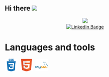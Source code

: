 
  ## Hi there <img src="https://media.giphy.com/media/hvRJCLFzcasrR4ia7z/giphy.gif" width="30px"/>

  <div id="header" align="center">
    <img src="https://i.giphy.com/media/v1.Y2lkPTc5MGI3NjExemxrbDA4MnJ2MWp4d2ZqaGRvaTJudmN6ejdocHRsdjVsOHJ1N3Z2NCZlcD12MV9pbnRlcm5hbF9naWZfYnlfaWQmY3Q9cw/WIQ0N0OUvei1OW1h9Z/giphy.gif" width="100"/>
  </div>
  <center><div id="badges">
    <a href="your-linkedin-URL">
      <img src="https://img.shields.io/badge/LinkedIn-blue?style=for-the-badge&logo=linkedin&logoColor=white" alt="LinkedIn Badge"/>
    </a>
  </div></center>
  <h1>Languages and tools</h1>
<div>

  <img src="https://github.com/devicons/devicon/blob/master/icons/css3/css3-plain-wordmark.svg"  title="CSS3" alt="CSS" width="40" height="40"/>&nbsp;
  <img src="https://github.com/devicons/devicon/blob/master/icons/html5/html5-original.svg" title="HTML5" alt="HTML" width="40" height="40"/>&nbsp;
  <img src="https://github.com/devicons/devicon/blob/master/icons/mysql/mysql-original-wordmark.svg" title="MySQL"  alt="MySQL" width="40" height="40"/>&nbsp;

</div>
